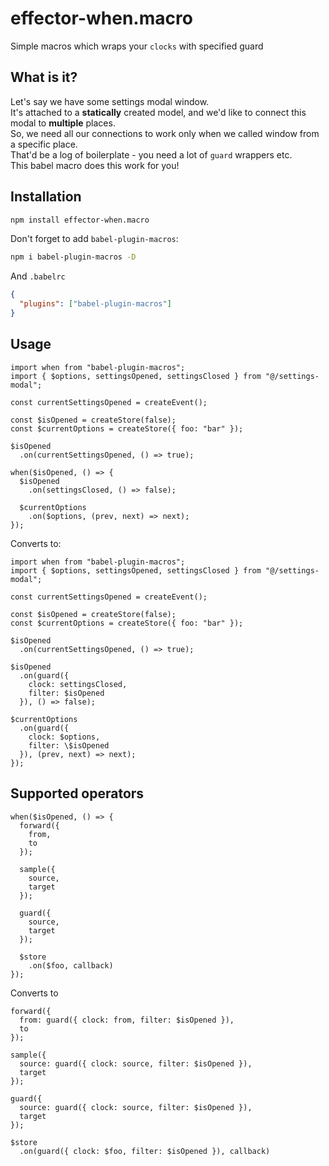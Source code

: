 # effector-when.macro
Simple macros which wraps your `clocks` with specified guard

## What is it?
Let's say we have some settings modal window.  
It's attached to a **statically** created model, and we'd like to connect this modal to **multiple** places.  
So, we need all our connections to work only when we called window from a specific place.  
That'd be a log of boilerplate - you need a lot of `guard` wrappers etc.  
This babel macro does this work for you!

## Installation

```bash
npm install effector-when.macro
```

Don't forget to add `babel-plugin-macros`:

```bash
npm i babel-plugin-macros -D
```

And `.babelrc`

```json
{
  "plugins": ["babel-plugin-macros"]
}
```

## Usage

```tsx
import when from "babel-plugin-macros";
import { $options, settingsOpened, settingsClosed } from "@/settings-modal";

const currentSettingsOpened = createEvent();

const $isOpened = createStore(false);
const $currentOptions = createStore({ foo: "bar" });

$isOpened
  .on(currentSettingsOpened, () => true);

when($isOpened, () => { 
  $isOpened
    .on(settingsClosed, () => false);

  $currentOptions
    .on($options, (prev, next) => next);
});
```
Converts to:
```tsx
import when from "babel-plugin-macros";
import { $options, settingsOpened, settingsClosed } from "@/settings-modal";

const currentSettingsOpened = createEvent();

const $isOpened = createStore(false);
const $currentOptions = createStore({ foo: "bar" });

$isOpened
  .on(currentSettingsOpened, () => true);

$isOpened
  .on(guard({ 
    clock: settingsClosed, 
    filter: $isOpened 
  }), () => false);

$currentOptions
  .on(guard({
    clock: $options,
    filter: \$isOpened
  }), (prev, next) => next);
});
```

## Supported operators
```tsx
when($isOpened, () => {
  forward({
    from,
    to
  });

  sample({
    source,
    target
  });

  guard({
    source,
    target
  });

  $store
    .on($foo, callback)
});
```
Converts to
```tsx
forward({
  from: guard({ clock: from, filter: $isOpened }),
  to
});

sample({
  source: guard({ clock: source, filter: $isOpened }),
  target
});

guard({
  source: guard({ clock: source, filter: $isOpened }),
  target
});

$store
  .on(guard({ clock: $foo, filter: $isOpened }), callback)
```
